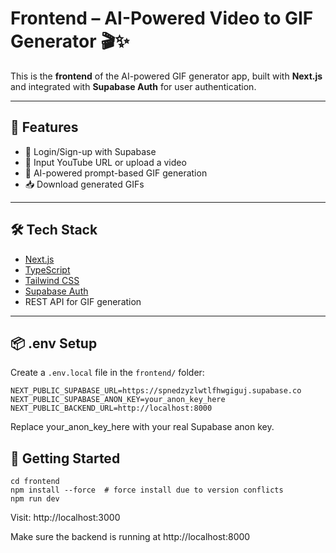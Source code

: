 # Frontend – AI-Powered Video to GIF Generator 🎬✨

This is the **frontend** of the AI-powered GIF generator app, built with **Next.js** and integrated with **Supabase Auth** for user authentication.

---

## 🚀 Features

- 🔐 Login/Sign-up with Supabase
- 🎥 Input YouTube URL or upload a video
- 🧠 AI-powered prompt-based GIF generation
- 📥 Download generated GIFs

---

## 🛠️ Tech Stack

- [Next.js](https://nextjs.org/)
- [TypeScript](https://www.typescriptlang.org/)
- [Tailwind CSS](https://tailwindcss.com/)
- [Supabase Auth](https://supabase.com/)
- REST API for GIF generation

---

## 📦 .env Setup

Create a `.env.local` file in the `frontend/` folder:

```env
NEXT_PUBLIC_SUPABASE_URL=https://spnedzyzlwtlfhwgiguj.supabase.co
NEXT_PUBLIC_SUPABASE_ANON_KEY=your_anon_key_here
NEXT_PUBLIC_BACKEND_URL=http://localhost:8000
```

Replace your_anon_key_here with your real Supabase anon key.

## 🔧 Getting Started

```
cd frontend
npm install --force  # force install due to version conflicts
npm run dev
```

Visit: http://localhost:3000

Make sure the backend is running at http://localhost:8000
